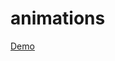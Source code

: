# animations

[Demo](https://drive.google.com/file/d/1KzCHgF6qmPZnu7ze8fpoVby32v0m32qQ/view?usp=sharing)